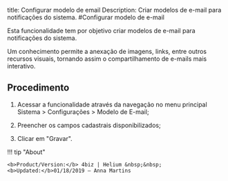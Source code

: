 title: Configurar modelo de email
Description: Criar modelos de e-mail para notificações do sistema.
#Configurar modelo de e-mail

Esta funcionalidade tem por objetivo criar modelos de e-mail para notificações
do sistema.

Um conhecimento permite a anexação de imagens, links, entre outros recursos
visuais, tornando assim o compartilhamento de e-mails mais interativo.

Procedimento
----------------

1.  Acessar a funcionalidade através da navegação no menu principal Sistema \>
    Configurações \> Modelo de E-mail;

2.  Preencher os campos cadastrais disponibilizados;

3.  Clicar em "Gravar".


!!! tip "About"

    <b>Product/Version:</b> 4biz | Helium &nbsp;&nbsp;
    <b>Updated:</b>01/18/2019 – Anna Martins
